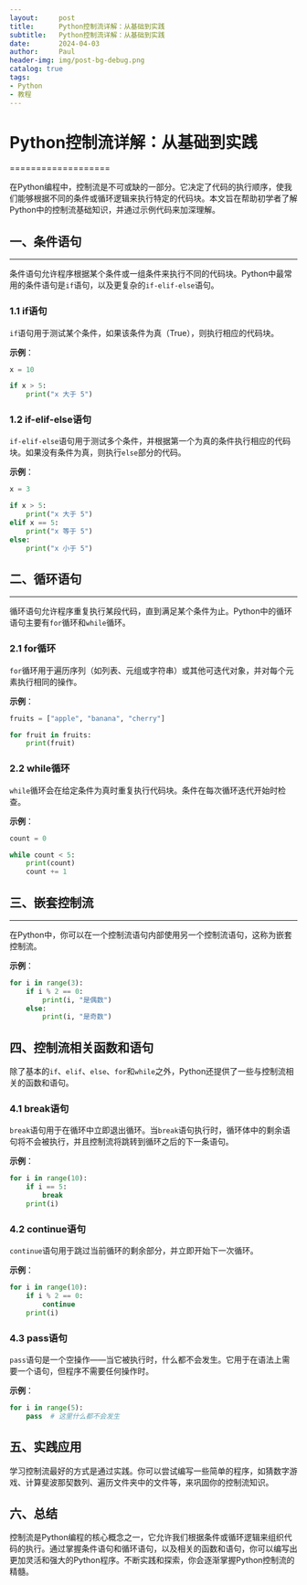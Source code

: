 ```yaml
---
layout:     post
title:      Python控制流详解：从基础到实践
subtitle:   Python控制流详解：从基础到实践
date:       2024-04-03
author:     Paul
header-img: img/post-bg-debug.png
catalog: true
tags:
- Python
- 教程
--- 
```


# Python控制流详解：从基础到实践
===================

在Python编程中，控制流是不可或缺的一部分。它决定了代码的执行顺序，使我们能够根据不同的条件或循环逻辑来执行特定的代码块。本文旨在帮助初学者了解Python中的控制流基础知识，并通过示例代码来加深理解。

## 一、条件语句
------

条件语句允许程序根据某个条件或一组条件来执行不同的代码块。Python中最常用的条件语句是`if`语句，以及更复杂的`if-elif-else`语句。

### 1.1 if语句

`if`语句用于测试某个条件，如果该条件为真（True），则执行相应的代码块。

**示例**：


```python
x = 10

if x > 5:
    print("x 大于 5")
```
### 1.2 if-elif-else语句

`if-elif-else`语句用于测试多个条件，并根据第一个为真的条件执行相应的代码块。如果没有条件为真，则执行`else`部分的代码。

**示例**：


```python
x = 3

if x > 5:
    print("x 大于 5")
elif x == 5:
    print("x 等于 5")
else:
    print("x 小于 5")
```
## 二、循环语句
------

循环语句允许程序重复执行某段代码，直到满足某个条件为止。Python中的循环语句主要有`for`循环和`while`循环。

### 2.1 for循环

`for`循环用于遍历序列（如列表、元组或字符串）或其他可迭代对象，并对每个元素执行相同的操作。

**示例**：


```python
fruits = ["apple", "banana", "cherry"]

for fruit in fruits:
    print(fruit)
```
### 2.2 while循环

`while`循环会在给定条件为真时重复执行代码块。条件在每次循环迭代开始时检查。

**示例**：


```python
count = 0

while count < 5:
    print(count)
    count += 1
```
## 三、嵌套控制流
-------

在Python中，你可以在一个控制流语句内部使用另一个控制流语句，这称为嵌套控制流。

**示例**：


```python
for i in range(3):
    if i % 2 == 0:
        print(i, "是偶数")
    else:
        print(i, "是奇数")
```
四、控制流相关函数和语句
-----------

除了基本的`if`、`elif`、`else`、`for`和`while`之外，Python还提供了一些与控制流相关的函数和语句。

### 4.1 break语句

`break`语句用于在循环中立即退出循环。当`break`语句执行时，循环体中的剩余语句将不会被执行，并且控制流将跳转到循环之后的下一条语句。

**示例**：


```python
for i in range(10):
    if i == 5:
        break
    print(i)
```
### 4.2 continue语句

`continue`语句用于跳过当前循环的剩余部分，并立即开始下一次循环。

**示例**：


```python
for i in range(10):
    if i % 2 == 0:
        continue
    print(i)
```
### 4.3 pass语句

`pass`语句是一个空操作——当它被执行时，什么都不会发生。它用于在语法上需要一个语句，但程序不需要任何操作时。

**示例**：


```python
for i in range(5):
    pass  # 这里什么都不会发生
```
五、实践应用
------

学习控制流最好的方式是通过实践。你可以尝试编写一些简单的程序，如猜数字游戏、计算斐波那契数列、遍历文件夹中的文件等，来巩固你的控制流知识。

六、总结
----

控制流是Python编程的核心概念之一，它允许我们根据条件或循环逻辑来组织代码的执行。通过掌握条件语句和循环语句，以及相关的函数和语句，你可以编写出更加灵活和强大的Python程序。不断实践和探索，你会逐渐掌握Python控制流的精髓。